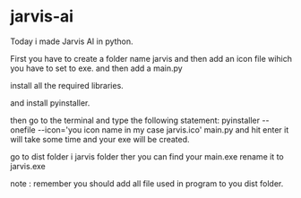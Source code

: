 # jarvis-ai
Today i made Jarvis AI in python.
 
First you have to create a folder name jarvis and then add an icon file wihich you have to set to exe.
and then add a main.py

install all the required libraries.

and install pyinstaller.

then go to the terminal and type the following statement:
pyinstaller --onefile --icon='you icon name in my case jarvis.ico' main.py
and hit enter it will take some time and your exe will be created.

go to dist folder i jarvis folder ther you can find your main.exe
rename it to jarvis.exe

note : remember you should add all file used in program to you dist folder.
